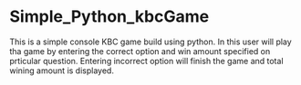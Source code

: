# Simple_Python_kbcGame
This is a simple console KBC game build using python.
In this user will play tha game by entering the correct option and win amount specified on prticular question.
Entering incorrect option will finish the game and total wining amount is displayed.
